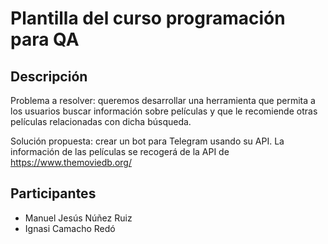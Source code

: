 # Plantilla del curso programación para QA
## Descripción
Problema a resolver: queremos desarrollar una herramienta que permita a los usuarios buscar información sobre películas y que le recomiende otras películas relacionadas con dicha búsqueda.

Solución propuesta: crear un bot para Telegram usando su API. La información de las películas se recogerá de la API de https://www.themoviedb.org/

## Participantes
- Manuel Jesús Núñez Ruiz
- Ignasi Camacho Redó

